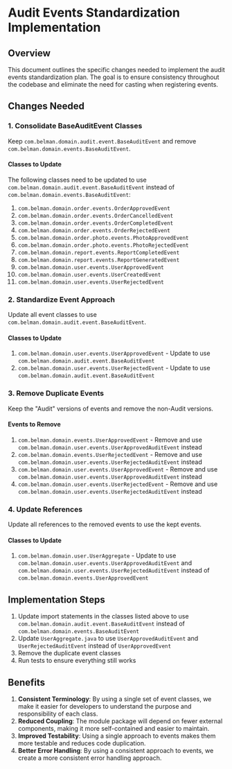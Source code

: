 # Audit Events Standardization Implementation

## Overview

This document outlines the specific changes needed to implement the audit events standardization plan. The goal is to ensure consistency throughout the codebase and eliminate the need for casting when registering events.

## Changes Needed

### 1. Consolidate BaseAuditEvent Classes

Keep `com.belman.domain.audit.event.BaseAuditEvent` and remove `com.belman.domain.events.BaseAuditEvent`.

#### Classes to Update

The following classes need to be updated to use `com.belman.domain.audit.event.BaseAuditEvent` instead of `com.belman.domain.events.BaseAuditEvent`:

1. `com.belman.domain.order.events.OrderApprovedEvent`
2. `com.belman.domain.order.events.OrderCancelledEvent`
3. `com.belman.domain.order.events.OrderCompletedEvent`
4. `com.belman.domain.order.events.OrderRejectedEvent`
5. `com.belman.domain.order.photo.events.PhotoApprovedEvent`
6. `com.belman.domain.order.photo.events.PhotoRejectedEvent`
7. `com.belman.domain.report.events.ReportCompletedEvent`
8. `com.belman.domain.report.events.ReportGeneratedEvent`
9. `com.belman.domain.user.events.UserApprovedEvent`
10. `com.belman.domain.user.events.UserCreatedEvent`
11. `com.belman.domain.user.events.UserRejectedEvent`

### 2. Standardize Event Approach

Update all event classes to use `com.belman.domain.audit.event.BaseAuditEvent`.

#### Classes to Update

1. `com.belman.domain.user.events.UserApprovedEvent` - Update to use `com.belman.domain.audit.event.BaseAuditEvent`
2. `com.belman.domain.user.events.UserRejectedEvent` - Update to use `com.belman.domain.audit.event.BaseAuditEvent`

### 3. Remove Duplicate Events

Keep the "Audit" versions of events and remove the non-Audit versions.

#### Events to Remove

1. `com.belman.domain.events.UserApprovedEvent` - Remove and use `com.belman.domain.user.events.UserApprovedAuditEvent` instead
2. `com.belman.domain.events.UserRejectedEvent` - Remove and use `com.belman.domain.user.events.UserRejectedAuditEvent` instead
3. `com.belman.domain.user.events.UserApprovedEvent` - Remove and use `com.belman.domain.user.events.UserApprovedAuditEvent` instead
4. `com.belman.domain.user.events.UserRejectedEvent` - Remove and use `com.belman.domain.user.events.UserRejectedAuditEvent` instead

### 4. Update References

Update all references to the removed events to use the kept events.

#### Classes to Update

1. `com.belman.domain.user.UserAggregate` - Update to use `com.belman.domain.user.events.UserApprovedAuditEvent` and `com.belman.domain.user.events.UserRejectedAuditEvent` instead of `com.belman.domain.events.UserApprovedEvent`

## Implementation Steps

1. Update import statements in the classes listed above to use `com.belman.domain.audit.event.BaseAuditEvent` instead of `com.belman.domain.events.BaseAuditEvent`
2. Update `UserAggregate.java` to use `UserApprovedAuditEvent` and `UserRejectedAuditEvent` instead of `UserApprovedEvent`
3. Remove the duplicate event classes
4. Run tests to ensure everything still works

## Benefits

1. **Consistent Terminology**: By using a single set of event classes, we make it easier for developers to understand the purpose and responsibility of each class.
2. **Reduced Coupling**: The module package will depend on fewer external components, making it more self-contained and easier to maintain.
3. **Improved Testability**: Using a single approach to events makes them more testable and reduces code duplication.
4. **Better Error Handling**: By using a consistent approach to events, we create a more consistent error handling approach.